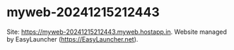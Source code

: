 # myweb-20241215212443
Site: https://myweb-20241215212443.myweb.hostapp.in. Website managed by EasyLauncher (https://EasyLauncher.net).
